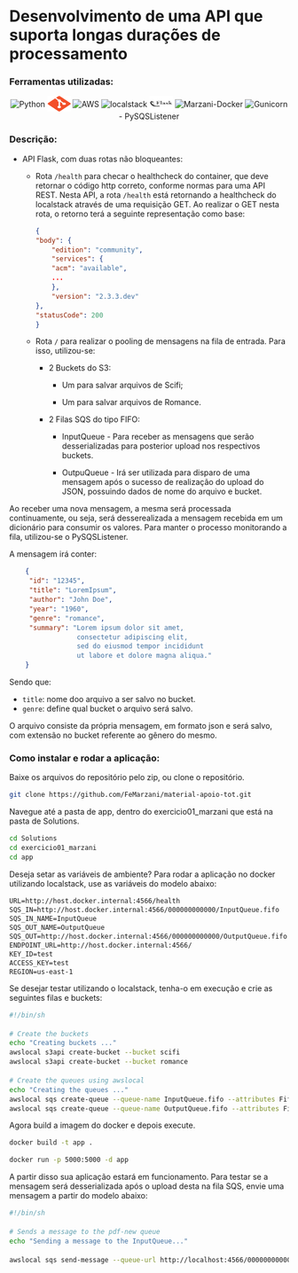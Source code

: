 # Desenvolvimento de uma API que suporta longas durações de processamento


### Ferramentas utilizadas:
<div align="center">
  <img align="center" alt="Python" height="30" src="https://upload.wikimedia.org/wikipedia/commons/c/c3/Python-logo-notext.svg" />
  <img align="center" alt="Git" height="28" width="42" src="https://raw.githubusercontent.com/devicons/devicon/master/icons/git/git-original.svg">
  <img align="center" alt="AWS" height="28" width="42" src="https://upload.wikimedia.org/wikipedia/commons/thumb/9/93/Amazon_Web_Services_Logo.svg/1024px-Amazon_Web_Services_Logo.svg.png" />
  <img align="center" alt="localstack" height="28" width="42" src="https://avatars.githubusercontent.com/u/28732122?s=200&v=4"/>
  <img align="center" alt="Marzani-Flask" height="28" width="42" src="https://raw.githubusercontent.com/devicons/devicon/v2.15.1/icons/flask/flask-original-wordmark.svg">
  <img align="center" alt="Marzani-Docker" height="28" width="42" src="https://icongr.am/devicon/docker-original.svg?size=148&color=00f030" />
  <img align="center" alt="Gunicorn" height="28" width="42" src="https://gunicorn.org/images/logo.jpg" />
  - PySQSListener
</div>

### Descrição:
- API Flask, com duas rotas não bloqueantes:    

    - Rota `/health` para checar o healthcheck do container, que deve retornar o código http correto, conforme normas para uma API REST. Nesta API, a rota `/health` está retornando a healthcheck do localstack através de uma requisição GET. Ao realizar o GET nesta rota, o retorno terá a seguinte representação como base:

        ```json
        {
        "body": {
            "edition": "community",
            "services": {
            "acm": "available",
            ...
            },
            "version": "2.3.3.dev"
        },
        "statusCode": 200
        }
        ```

    - Rota `/` para realizar o pooling de mensagens na fila de entrada. Para isso, utilizou-se:

        - 2 Buckets do S3:
            - Um para salvar arquivos de Scifi;

            - Um para salvar arquivos de Romance.
            
        - 2 Filas SQS do tipo FIFO:
            - InputQueue - Para receber as mensagens que serão desserializadas para posterior upload nos respectivos buckets.

            - OutpuQueue - Irá ser utilizada para disparo de uma mensagem após o sucesso de realização do upload do JSON, possuindo dados de nome do arquivo e bucket.

Ao receber uma nova mensagem, a mesma será processada continuamente, ou seja, será desserealizada a mensagem recebida em um dicionário para consumir os valores. Para manter o processo monitorando a fila, utilizou-se o PySQSListener.

A mensagem irá conter:

```json
    {
     "id": "12345",
     "title": "LoremIpsum",
     "author": "John Doe",
     "year": "1960",
     "genre": "romance",
     "summary": "Lorem ipsum dolor sit amet, 
                 consectetur adipiscing elit,
                 sed do eiusmod tempor incididunt
                 ut labore et dolore magna aliqua."
    }
```

Sendo que:
- `title`: nome doo arquivo a ser salvo no bucket.
- `genre`: define qual bucket o arquivo será salvo. 

O arquivo consiste da própria mensagem, em formato json e será salvo, com extensão no bucket referente ao gênero do mesmo.

### Como instalar e rodar a aplicação:
Baixe os arquivos do repositório pelo zip, ou clone o repositório.

```bash
git clone https://github.com/FeMarzani/material-apoio-tot.git
```

Navegue até a pasta de app, dentro do exercicio01_marzani que está na pasta de Solutions.
```bash
cd Solutions
cd exercicio01_marzani
cd app
```

Deseja setar as variáveis de ambiente? Para rodar a aplicação no docker utilizando localstack, use as variáveis do modelo abaixo:

```
URL=http://host.docker.internal:4566/health
SQS_IN=http://host.docker.internal:4566/000000000000/InputQueue.fifo
SQS_IN_NAME=InputQueue
SQS_OUT_NAME=OutputQueue
SQS_OUT=http://host.docker.internal:4566/000000000000/OutputQueue.fifo
ENDPOINT_URL=http://host.docker.internal:4566/
KEY_ID=test
ACCESS_KEY=test
REGION=us-east-1
```

Se desejar testar utilizando o localstack, tenha-o em execução e crie as seguintes filas e buckets:

```sh
#!/bin/sh

# Create the buckets
echo "Creating buckets ..."
awslocal s3api create-bucket --bucket scifi
awslocal s3api create-bucket --bucket romance

# Create the queues using awslocal
echo "Creating the queues ..."
awslocal sqs create-queue --queue-name InputQueue.fifo --attributes FifoQueue=true
awslocal sqs create-queue --queue-name OutputQueue.fifo --attributes FifoQueue=true
```

Agora build a imagem do docker e depois execute.

```bash
docker build -t app .
```

```bash
docker run -p 5000:5000 -d app
```

A partir disso sua aplicação estará em funcionamento. Para testar se a mensagem será desserializada após o upload desta na fila SQS, envie uma mensagem a partir do modelo abaixo:

```sh
#!/bin/sh

# Sends a message to the pdf-new queue
echo "Sending a message to the InputQueue..."

awslocal sqs send-message --queue-url http://localhost:4566/000000000000/InputQueue.fifo --message-group-id "test" --message-deduplication-id "test" --message-body '{"id": "1452345", "title":"Testando", "author": "John Doe", "year":"1960", "genre":"scifi", "summary":"Lorem ipsum dolor sit amet, consectetur adipiscing elit, sed do eiusmod tempor incididunt ut labore et dolore magna aliqua."}'
```